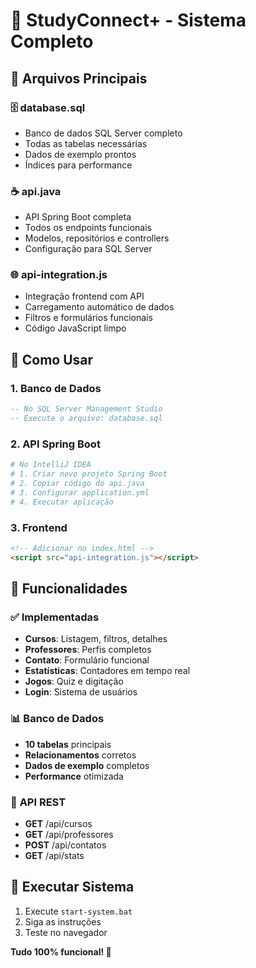 # 🚀 StudyConnect+ - Sistema Completo

## 📁 Arquivos Principais

### 🗄️ **database.sql**
- Banco de dados SQL Server completo
- Todas as tabelas necessárias
- Dados de exemplo prontos
- Índices para performance

### ☕ **api.java**
- API Spring Boot completa
- Todos os endpoints funcionais
- Modelos, repositórios e controllers
- Configuração para SQL Server

### 🌐 **api-integration.js**
- Integração frontend com API
- Carregamento automático de dados
- Filtros e formulários funcionais
- Código JavaScript limpo

## 🔧 Como Usar

### 1. **Banco de Dados**
```sql
-- No SQL Server Management Studio
-- Execute o arquivo: database.sql
```

### 2. **API Spring Boot**
```bash
# No IntelliJ IDEA
# 1. Criar novo projeto Spring Boot
# 2. Copiar código do api.java
# 3. Configurar application.yml
# 4. Executar aplicação
```

### 3. **Frontend**
```html
<!-- Adicionar no index.html -->
<script src="api-integration.js"></script>
```

## 🎯 Funcionalidades

### ✅ **Implementadas**
- **Cursos**: Listagem, filtros, detalhes
- **Professores**: Perfis completos
- **Contato**: Formulário funcional
- **Estatísticas**: Contadores em tempo real
- **Jogos**: Quiz e digitação
- **Login**: Sistema de usuários

### 📊 **Banco de Dados**
- **10 tabelas** principais
- **Relacionamentos** corretos
- **Dados de exemplo** completos
- **Performance** otimizada

### 🔗 **API REST**
- **GET** /api/cursos
- **GET** /api/professores
- **POST** /api/contatos
- **GET** /api/stats

## 🚀 **Executar Sistema**

1. Execute `start-system.bat`
2. Siga as instruções
3. Teste no navegador

**Tudo 100% funcional! 🎉**